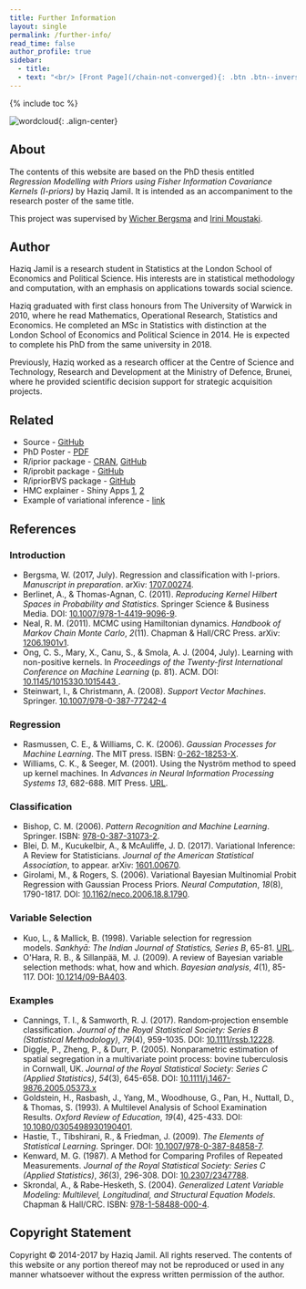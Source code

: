 ```yaml
---
title: Further Information
layout: single
permalink: /further-info/
read_time: false
author_profile: true
sidebar:
  - title:
  - text: "<br/> [Front Page](/chain-not-converged){: .btn .btn--inverse}"
---
```


{% include toc %}

![wordcloud](/assets/images/wordcloud_2.png){: .align-center}

## About

The contents of this website are based on the PhD thesis entitled *Regression Modelling with Priors using Fisher Information Covariance Kernels (I-priors)* by Haziq Jamil. It is intended as an accompaniment to the research poster of the same title.

This project was supervised by [Wicher Bergsma](http://www.lse.ac.uk/researchandexpertise/experts/profile.aspx?KeyValue=w.p.bergsma%40lse.ac.uk) and [Irini Moustaki](http://stats.lse.ac.uk/moustaki/).



## Author

Haziq Jamil is a research student in Statistics at the London School of Economics and Political Science.
His interests are in statistical methodology and computation, with an emphasis on applications towards social science.

Haziq graduated with first class honours from The University of Warwick in 2010, where he read Mathematics, Operational Research, Statistics and Economics. 
He completed an MSc in Statistics with distinction at the London School of Economics and Political Science in 2014. 
He is expected to complete his PhD from the same university in 2018.

Previously, Haziq worked as a research officer at the Centre of Science and Technology, Research and Development at the Ministry of Defence, Brunei, where he provided scientific decision support for strategic acquisition projects.

<!-- ## Citation

[TBC] -->

## Related

- Source - [GitHub](https://github.com/haziqj/phd-poster)
- PhD Poster - [PDF](/my-phd-poster.pdf)
- R/iprior package - [CRAN](https://cran.r-project.org/package=iprior), [GitHub](https://github.com/haziqjamil/iprior)
- R/iprobit package - [GitHub](https://github.com/haziqjamil/iprobit)
- R/ipriorBVS package - [GitHub](https://github.com/haziqjamil/ipriorBVS)
- HMC explainer - Shiny Apps [1](https://haziqjamil.shinyapps.io/hmc1/), [2](https://haziqjamil.shinyapps.io/hmc2/)
- Example of variational inference - [link](http://phd3.haziqj.ml/#supplementary-material)



## References

### Introduction

- Bergsma, W. (2017, July). Regression and classification with I-priors. _Manuscript in preparation_. arXiv: [1707.00274](https://arxiv.org/abs/1707.00274).  
- Berlinet, A., & Thomas-Agnan, C. (2011). _Reproducing Kernel Hilbert Spaces in Probability and Statistics_. Springer Science & Business Media. DOI: [10.1007/978-1-4419-9096-9](https://dx.doi.org/10.1007/978-1-4419-9096-9).
- Neal, R. M. (2011). MCMC using Hamiltonian dynamics. _Handbook of Markov Chain Monte Carlo_, _2_(11). Chapman & Hall/CRC Press. arXiv: [1206.1901v1](https://arxiv.org/pdf/1206.1901.pdf).
- Ong, C. S., Mary, X., Canu, S., & Smola, A. J. (2004, July). Learning with non-positive kernels. In _Proceedings of the Twenty-first International Conference on Machine Learning_ (p. 81). ACM. DOI: [10.1145/1015330.1015443
](https://doi.org/10.1145/1015330.1015443).
- Steinwart, I., & Christmann, A. (2008). _Support Vector Machines_. Springer. [10.1007/978-0-387-77242-4](https://dx.doi.org/10.1007/978-0-387-77242-4)

### Regression

- Rasmussen, C. E., & Williams, C. K. (2006). _Gaussian Processes for Machine Learning_. The MIT press. ISBN: [0-262-18253-X](http://www.gaussianprocess.org/gpml/).
- Williams, C. K., & Seeger, M. (2001). Using the Nyström method to speed up kernel machines. In _Advances in Neural Information Processing Systems 13_, 682-688. MIT Press. [URL](http://papers.nips.cc/paper/1866-using-the-nystrom-method-to-speed-up-kernel-machines.pdf).

### Classification

- Bishop, C. M. (2006). _Pattern Recognition and Machine Learning_. Springer. ISBN: [978-0-387-31073-2](http://www.springer.com/gb/book/9780387310732).
- Blei, D. M., Kucukelbir, A., & McAuliffe, J. D. (2017). Variational Inference: A Review for Statisticians. *Journal of the American Statistical Association*, to appear. arXiv: [1601.00670](https://arxiv.org/abs/1601.00670).
- Girolami, M., & Rogers, S. (2006). Variational Bayesian Multinomial Probit Regression with Gaussian Process Priors. _Neural Computation_, _18_(8), 1790-1817. DOI: [10.1162/neco.2006.18.8.1790](http://dx.doi.org/10.1162/neco.2006.18.8.1790).

### Variable Selection

- Kuo, L., & Mallick, B. (1998). Variable selection for regression models. _Sankhyā: The Indian Journal of Statistics, Series B_, 65-81. [URL](http://sankhya.isical.ac.in/search/60b1/lynnfnl.html).
- O'Hara, R. B., & Sillanpää, M. J. (2009). A review of Bayesian variable selection methods: what, how and which. _Bayesian analysis_, _4_(1), 85-117. DOI: [10.1214/09-BA403](http://dx.doi.org/10.1214/09-BA403).

### Examples

- Cannings, T. I., & Samworth, R. J. (2017). Random‐projection ensemble classification. _Journal of the Royal Statistical Society: Series B (Statistical Methodology)_, _79_(4), 959-1035. DOI: [10.1111/rssb.12228](http://dx.doi.org/10.1111/rssb.12228).
- Diggle, P., Zheng, P., & Durr, P. (2005). Nonparametric estimation of spatial segregation in a multivariate point process: bovine tuberculosis in Cornwall, UK. _Journal of the Royal Statistical Society: Series C (Applied Statistics)_, _54_(3), 645-658. DOI: [10.1111/j.1467-9876.2005.05373.x](http://dx.doi.org/10.1111/j.1467-9876.2005.05373.x)
- Goldstein, H., Rasbash, J., Yang, M., Woodhouse, G., Pan, H., Nuttall, D., & Thomas, S. (1993). A Multilevel Analysis of School Examination Results. _Oxford Review of Education_, _19_(4), 425-433. DOI: [10.1080/0305498930190401](http://dx.doi.org/10.1080/0305498930190401).
- Hastie, T., Tibshirani, R., & Friedman, J. (2009). _The Elements of Statistical Learning_. Springer. DOI: [10.1007/978-0-387-84858-7](https://dx.doi.org/10.1007/978-0-387-84858-7).
- Kenward, M. G. (1987). A Method for Comparing Profiles of Repeated Measurements. _Journal of the Royal Statistical Society: Series C (Applied Statistics)_, _36_(3), 296-308. DOI: [10.2307/2347788](https://dx.doi.org/10.2307/2347788).
- Skrondal, A., & Rabe-Hesketh, S. (2004). _Generalized Latent Variable Modeling: Multilevel, Longitudinal, and Structural Equation Models_. Chapman & Hall/CRC. ISBN: [978-1-58488-000-4](https://www.crcpress.com/Generalized-Latent-Variable-Modeling-Multilevel-Longitudinal-and-Structural/Skrondal-Rabe-Hesketh/p/book/9781584880004).



## Copyright Statement

Copyright © 2014-2017 by Haziq Jamil. All rights reserved. The contents of this website or any portion thereof may not be reproduced or used in any manner whatsoever without the express written permission of the author.